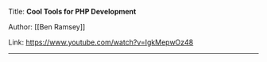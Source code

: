 Title: **Cool Tools for PHP Development**

Author: [[Ben Ramsey]]

Link: https://www.youtube.com/watch?v=IgkMepwOz48

---
